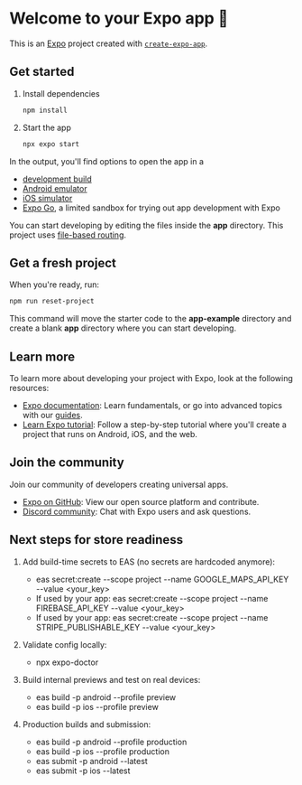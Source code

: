 # Welcome to your Expo app 👋

This is an [Expo](https://expo.dev) project created with [`create-expo-app`](https://www.npmjs.com/package/create-expo-app).

## Get started

1. Install dependencies

   ```bash
   npm install
   ```

2. Start the app

   ```bash
   npx expo start
   ```

In the output, you'll find options to open the app in a

- [development build](https://docs.expo.dev/develop/development-builds/introduction/)
- [Android emulator](https://docs.expo.dev/workflow/android-studio-emulator/)
- [iOS simulator](https://docs.expo.dev/workflow/ios-simulator/)
- [Expo Go](https://expo.dev/go), a limited sandbox for trying out app development with Expo

You can start developing by editing the files inside the **app** directory. This project uses [file-based routing](https://docs.expo.dev/router/introduction).

## Get a fresh project

When you're ready, run:

```bash
npm run reset-project
```

This command will move the starter code to the **app-example** directory and create a blank **app** directory where you can start developing.

## Learn more

To learn more about developing your project with Expo, look at the following resources:

- [Expo documentation](https://docs.expo.dev/): Learn fundamentals, or go into advanced topics with our [guides](https://docs.expo.dev/guides).
- [Learn Expo tutorial](https://docs.expo.dev/tutorial/introduction/): Follow a step-by-step tutorial where you'll create a project that runs on Android, iOS, and the web.

## Join the community

Join our community of developers creating universal apps.

- [Expo on GitHub](https://github.com/expo/expo): View our open source platform and contribute.
- [Discord community](https://chat.expo.dev): Chat with Expo users and ask questions.


## Next steps for store readiness

1. Add build-time secrets to EAS (no secrets are hardcoded anymore):
   - eas secret:create --scope project --name GOOGLE_MAPS_API_KEY --value <your_key>
   - If used by your app: eas secret:create --scope project --name FIREBASE_API_KEY --value <your_key>
   - If used by your app: eas secret:create --scope project --name STRIPE_PUBLISHABLE_KEY --value <your_key>

2. Validate config locally:
   - npx expo-doctor

3. Build internal previews and test on real devices:
   - eas build -p android --profile preview
   - eas build -p ios --profile preview

4. Production builds and submission:
   - eas build -p android --profile production
   - eas build -p ios --profile production
   - eas submit -p android --latest
   - eas submit -p ios --latest
